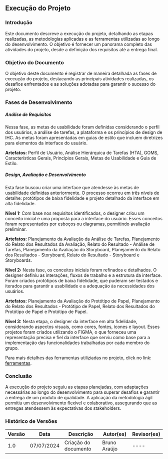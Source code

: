 ## Execução do Projeto

### Introdução

Este documento descreve a execução do projeto, detalhando as etapas realizadas, as metodologias aplicadas e as ferramentas utilizadas ao longo do desenvolvimento. O objetivo é fornecer um panorama completo das atividades do projeto, desde a definição dos requisitos até a entrega final.

### Objetivo do Documento

O objetivo deste documento é registrar de maneira detalhada as fases de execução do projeto, destacando as principais atividades realizadas, os desafios enfrentados e as soluções adotadas para garantir o sucesso do projeto.

### Fases de Desenvolvimento

##### Análise de Requisitos

Nessa fase, as metas de usabilidade foram definidas considerando o perfil dos usuários, a análise de tarefas, a plataforma e os princípios de design de IHC. As metas foram apresentadas em guias de estilo que incluem diretrizes para elementos da interface do usuário.

**Artefatos:** Perfil de Usuário, Análise Hierárquica de Tarefas (HTA), GOMS, Características Gerais, Princípios Gerais, Metas de Usabilidade e Guia de Estilo.

##### Design, Avaliação e Desenvolvimento

Esta fase buscou criar uma interface que atendesse às metas de usabilidade definidas anteriormente. O processo ocorreu em três níveis de detalhe: protótipos de baixa fidelidade e projeto detalhado da interface em alta fidelidade.

**Nível 1:**
Com base nos requisitos identificados, o designer criou um conceito inicial e uma proposta para a interface do usuário. Esses conceitos foram representados por esboços ou diagramas, permitindo avaliação preliminar.

**Artefatos:** Planejamento da Avaliação da Análise de Tarefas, Planejamento do Relato dos Resultados da Avaliação, Relato do Resultado - Análise de Tarefas, Planejamento da Avaliação do Storyboard, Planejamento do Relato dos Resultados - Storyboard, Relato do Resultado - Storyboard e Storyboards.

**Nível 2:**
Nesta fase, os conceitos iniciais foram refinados e detalhados. O designer definiu as interações, fluxos de trabalho e a estrutura da interface. Foram criados protótipos de baixa fidelidade, que puderam ser testados e iterados para garantir a usabilidade e a adequação às necessidades dos usuários.

**Artefatos:** Planejamento da Avaliação do Protótipo de Papel, Planejamento do Relato dos Resultados - Protótipo de Papel, Relato dos Resultados do Protótipo de Papel e Protótipo de Papel.

**Nível 3:**
Nesta etapa, o designer da interface em alta fidelidade, considerando aspectos visuais, como cores, fontes, ícones e layout. Esses projetos foram criados utilizando o FIGMA, o que forneceu uma representação precisa e fiel da interface que serviu como base para a implementação das funcionalidades trabalhadas por cada membro do grupo.

Para mais detalhes das ferramentas utiliziadas no projeto, click no link: [ferramentas](https://github.com/Interacao-Humano-Computador/2024.1-SIGAA/blob/main/docs/EntregaFinal/FerramentasUtilizadas.md).

### Conclusão

A execução do projeto seguiu as etapas planejadas, com adaptações necessárias ao longo do desenvolvimento para superar desafios e garantir a entrega de um produto de qualidade. A aplicação da metodologia ágil permitiu um desenvolvimento flexível e colaborativo, assegurando que as entregas atendessem às expectativas dos stakeholders.

### Histórico de Versões

| Versão | Data      | Descrição             | Autor(es)     | Revisor(es)   |
|--------|-----------|-----------------------|---------------|---------------|
| 1.0    | 07/07/2024| Criação do documento  | Bruno Araújo  | ----          |
